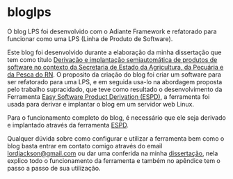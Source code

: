 # bloglps
O blog LPS foi desenvolvido com o Adiante Framework e refatorado para funcionar como uma LPS (Linha de Produto de Software). 

Este blog foi desenvolvido durante a elaboração da minha dissertação que tem como título [Derivação e implantação semiautomática de produtos de software no contexto da Secretaria de Estado da Agricultura, da Pecuária e da Pesca do RN](https://repositorio.ufrn.br/jspui/handle/123456789/26737). O proposito da criação do blog foi criar um software para ser refatorado para uma LPS, e em seguida usa-lo na abordagem proposta pelo trabalho supracidado, que teve como resultado o desenvolvimento da Ferramenta [Easy Software Product Derivation (ESPD)](https://github.com/lordjack/easy-software-product-derivation), a ferramenta foi usada para derivar e implantar o blog em um servidor web Linux.

Para o funcionamento completo do blog, é necessário que ele seja derivado e implantado através da ferramenta [ESPD](https://github.com/lordjack/easy-software-product-derivation). 

Qualquer dúvida sobre como configurar e utilizar a ferramenta bem como o blog basta entrar em contato comigo através do email [lordjackson@gmail.com](mailto:lordjackson@gmail.com) ou dar uma conferida na minha [dissertação](https://repositorio.ufrn.br/jspui/handle/123456789/26737), nela explico todo o funcionamento da ferramenta e também no apêndice tem o passo a passo de sua utilização.
